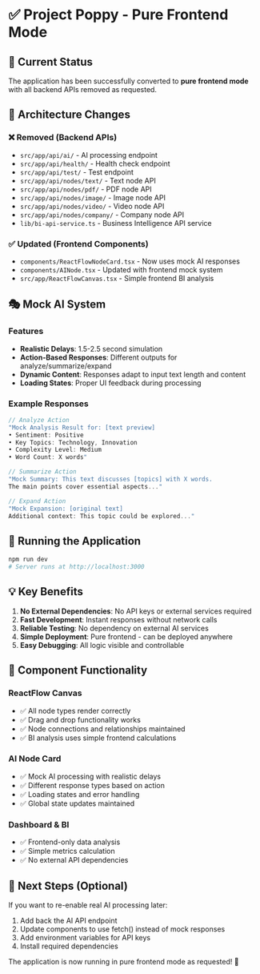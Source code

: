 # ✅ Project Poppy - Pure Frontend Mode

## 🎯 Current Status
The application has been successfully converted to **pure frontend mode** with all backend APIs removed as requested.

## 📁 Architecture Changes

### ❌ Removed (Backend APIs)
- `src/app/api/ai/` - AI processing endpoint
- `src/app/api/health/` - Health check endpoint  
- `src/app/api/test/` - Test endpoint
- `src/app/api/nodes/text/` - Text node API
- `src/app/api/nodes/pdf/` - PDF node API
- `src/app/api/nodes/image/` - Image node API
- `src/app/api/nodes/video/` - Video node API
- `src/app/api/nodes/company/` - Company node API
- `lib/bi-api-service.ts` - Business Intelligence API service

### ✅ Updated (Frontend Components)
- `components/ReactFlowNodeCard.tsx` - Now uses mock AI responses
- `components/AINode.tsx` - Updated with frontend mock system
- `src/app/ReactFlowCanvas.tsx` - Simple frontend BI analysis

## 🎭 Mock AI System

### Features
- **Realistic Delays**: 1.5-2.5 second simulation
- **Action-Based Responses**: Different outputs for analyze/summarize/expand
- **Dynamic Content**: Responses adapt to input text length and content
- **Loading States**: Proper UI feedback during processing

### Example Responses
```typescript
// Analyze Action
"Mock Analysis Result for: [text preview]
• Sentiment: Positive
• Key Topics: Technology, Innovation
• Complexity Level: Medium
• Word Count: X words"

// Summarize Action  
"Mock Summary: This text discusses [topics] with X words. 
The main points cover essential aspects..."

// Expand Action
"Mock Expansion: [original text]
Additional context: This topic could be explored..."
```

## 🚀 Running the Application

```bash
npm run dev
# Server runs at http://localhost:3000
```

## 💡 Key Benefits

1. **No External Dependencies**: No API keys or external services required
2. **Fast Development**: Instant responses without network calls
3. **Reliable Testing**: No dependency on external AI services
4. **Simple Deployment**: Pure frontend - can be deployed anywhere
5. **Easy Debugging**: All logic visible and controllable

## 🔧 Component Functionality

### ReactFlow Canvas
- ✅ All node types render correctly
- ✅ Drag and drop functionality works
- ✅ Node connections and relationships maintained
- ✅ BI analysis uses simple frontend calculations

### AI Node Card
- ✅ Mock AI processing with realistic delays
- ✅ Different response types based on action
- ✅ Loading states and error handling
- ✅ Global state updates maintained

### Dashboard & BI
- ✅ Frontend-only data analysis
- ✅ Simple metrics calculation
- ✅ No external API dependencies

## 📝 Next Steps (Optional)
If you want to re-enable real AI processing later:
1. Add back the AI API endpoint
2. Update components to use fetch() instead of mock responses
3. Add environment variables for API keys
4. Install required dependencies

The application is now running in pure frontend mode as requested! 🎉